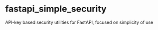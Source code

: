 # fastapi_simple_security
API-key based security utilities for FastAPI, focused on simplicity of use
